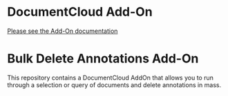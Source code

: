 
# DocumentCloud Add-On

[Please see the Add-On documentation](https://github.com/MuckRock/documentcloud-hello-world-addon/wiki/)

# Bulk Delete Annotations Add-On

This repository contains a DocumentCloud AddOn that allows you to run through a selection or query of documents and delete annotations in mass. 
